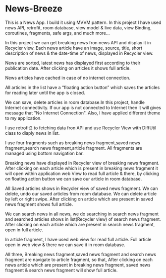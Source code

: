 # News-Breeze
This is a News App. I build it using MVVM pattern.
In this project I have used news API, retrofit, room database, view model & live data, view Binding, coroutines,
fragments, safe args, and much more...

In this project we can get breaking news fron news API and display it in Recycler view.
Each news article have an image, source, title, short description of news & the date-time of news, displayed in Recycler view.

News are sorted, latest news has displayed first according to their publication date.
After clicking on articles it shows full article.

News articles have cached in case of no internet connection.

All articles in the list have a “floating action button” which saves the articles 
for reading later until the app is closed.

We can save, delete articles in room database.In this project, handle Internet connectivity.
If our app is not connected to Internet then it will gives message that "No Internet Connection". 
Also, I have applied different theme to my application. 

I use retrofit2 to fetching data fron API and use Recycler View with DiffUtil class to diaply news in list.

I use four fragments such as breaking news fragment,saved news fragment,search news fragment,article fragment.
All fragments are managed using bottom navigation bar.

Breaking news have displayed in Recycler view of breaking news fragment.
After clicking on each article which is present in breaking news fragment 
it will open within application web View to read full article 
& there, by clicking on floating action button we can save our article in room database.

All Saved articles shows in Recycler view of saved news fragment. We can delete, undo our saved articles from room database.
We can delete article by left or right swipe.
After clicking on article which are present in saved news fragment shows full article. 

We can search news in all news, we do searching in search news fragment and searched articles shows in list(Recycler view) 
of search news fragment.
After clicking on each article which are present in search news fragment, open in full article. 

In article fragment, I have used web view for read full article.
Full article open in web view & there we can save it in room database.

All three, Breaking news fragment,saved news fragment and 
search news fragment are navigate to article fragment, so that, After clicking on each news article which are present in 
breaking news fragment, saved news fragment & search news fragment will show full article.
